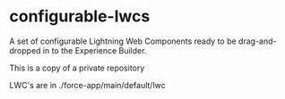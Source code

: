 # configurable-lwcs
A set of configurable Lightning Web Components ready to be drag-and-dropped in to the Experience Builder.

This is a copy of a private repository

LWC's are in ./force-app/main/default/lwc
